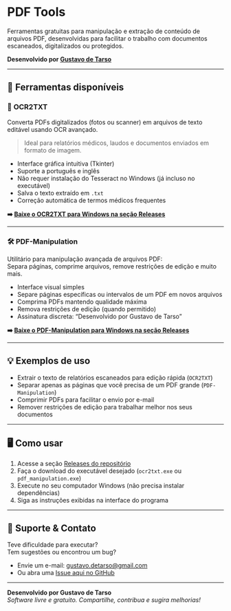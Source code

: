 # PDF Tools

Ferramentas gratuitas para manipulação e extração de conteúdo de arquivos PDF, desenvolvidas para facilitar o trabalho com documentos escaneados, digitalizados ou protegidos.

**Desenvolvido por [Gustavo de Tarso](https://github.com/gustavo-detarso)**

---

## 🔧 Ferramentas disponíveis

### 📝 **OCR2TXT**

Converta PDFs digitalizados (fotos ou scanner) em arquivos de texto editável usando OCR avançado.

> Ideal para relatórios médicos, laudos e documentos enviados em formato de imagem.

- Interface gráfica intuitiva (Tkinter)
- Suporte a português e inglês
- Não requer instalação do Tesseract no Windows (já incluso no executável)
- Salva o texto extraído em `.txt`
- Correção automática de termos médicos frequentes

**➡️ [Baixe o OCR2TXT para Windows na seção Releases](https://github.com/gustavo-detarso/pdf_tools/releases/latest)**

---

### 🛠 **PDF-Manipulation**

Utilitário para manipulação avançada de arquivos PDF:  
Separa páginas, comprime arquivos, remove restrições de edição e muito mais.

- Interface visual simples
- Separe páginas específicas ou intervalos de um PDF em novos arquivos
- Comprima PDFs mantendo qualidade máxima
- Remova restrições de edição (quando permitido)
- Assinatura discreta: “Desenvolvido por Gustavo de Tarso”

**➡️ [Baixe o PDF-Manipulation para Windows na seção Releases](https://github.com/gustavo-detarso/pdf_tools/releases/latest)**

---

## 💡 Exemplos de uso

- Extrair o texto de relatórios escaneados para edição rápida (`OCR2TXT`)
- Separar apenas as páginas que você precisa de um PDF grande (`PDF-Manipulation`)
- Comprimir PDFs para facilitar o envio por e-mail
- Remover restrições de edição para trabalhar melhor nos seus documentos

---

## 🖥️ Como usar

1. Acesse a seção [Releases do repositório](https://github.com/gustavo-detarso/pdf_tools/releases/latest)
2. Faça o download do executável desejado (`ocr2txt.exe` ou `pdf_manipulation.exe`)
3. Execute no seu computador Windows (não precisa instalar dependências)
4. Siga as instruções exibidas na interface do programa

---

## 💌 Suporte & Contato

Teve dificuldade para executar?  
Tem sugestões ou encontrou um bug?

- Envie um e-mail: [gustavo.detarso@gmail.com](mailto:gustavo.detarso@gmail.com)
- Ou abra uma [Issue aqui no GitHub](https://github.com/gustavo-detarso/pdf_tools/issues)

---

**Desenvolvido por Gustavo de Tarso**  
*Software livre e gratuito. Compartilhe, contribua e sugira melhorias!*

